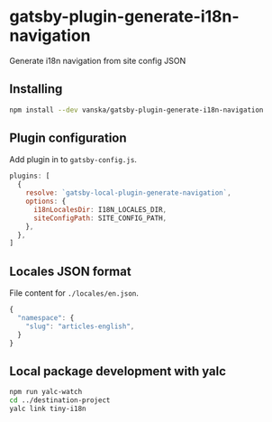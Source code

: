 # gatsby-plugin-generate-i18n-navigation

Generate i18n navigation from site config JSON

## Installing

```bash
npm install --dev vanska/gatsby-plugin-generate-i18n-navigation
```

## Plugin configuration

Add plugin in to `gatsby-config.js`.

```js
plugins: [
  {
    resolve: `gatsby-local-plugin-generate-navigation`,
    options: {
      i18nLocalesDir: I18N_LOCALES_DIR,
      siteConfigPath: SITE_CONFIG_PATH,
    },
  },
]
```

## Locales JSON format

File content for `./locales/en.json`.

```js
{
  "namespace": {
    "slug": "articles-english",
  }
}
```

## Local package development with yalc

```bash
npm run yalc-watch
cd ../destination-project
yalc link tiny-i18n
```
